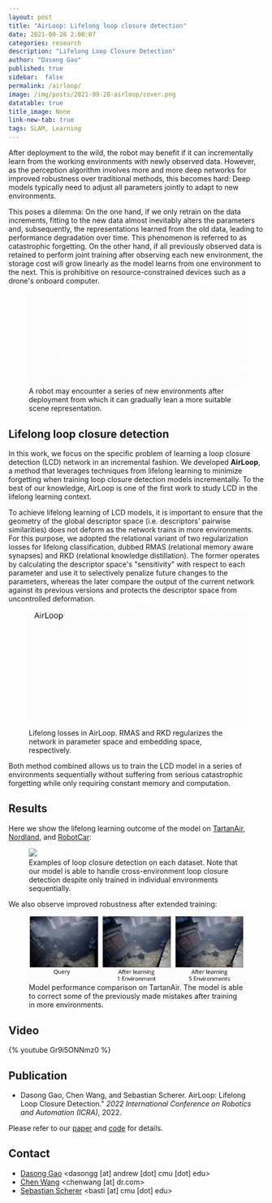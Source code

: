 ```yaml
---
layout: post
title: "AirLoop: Lifelong loop closure detection"
date: 2021-09-28 2:00:07
categories: research
description: "Lifelong Loop Closure Detection"
author: "Dasong Gao"
published: true
sidebar:  false
permalink: /airloop/
image: /img/posts/2021-09-28-airloop/cover.png
datatable: true
title_image: None
link-new-tab: true
tags: SLAM, Learning
---
```


After deployment to the wild, the robot may benefit if it can incrementally learn from the working environments with newly observed data. 
However, as the perception algorithm involves more and more deep networks for improved robustness over traditional methods, this becomes hard: Deep models typically need to adjust all parameters jointly to adapt to new environments.

This poses a dilemma: On the one hand, if we only retrain on the data increments, fitting to the new data almost inevitably alters the parameters and, subsequently, the representations learned from the old data, leading to performance degradation over time.
This phenomenon is referred to as catastrophic forgetting.
On the other hand, if all previously observed data is retained to perform joint training after observing each new environment, the storage cost will grow linearly as the model learns from one environment to the next.
This is prohibitive on resource-constrained devices such as a drone's onboard computer.

<figure>
    <img src="/img/posts/2021-09-28-airloop/motivation.gif" />
    <figcaption>
        A robot may encounter a series of new environments after deployment from which it can gradually lean a more suitable scene representation.
    </figcaption>
</figure>

## Lifelong loop closure detection

In this work, we focus on the specific problem of learning a loop closure detection (LCD) network in an incremental fashion.
We developed **AirLoop**, a method that leverages techniques from lifelong learning to minimize forgetting when training loop closure detection models incrementally.
To the best of our knowledge, AirLoop is one of the first work to study LCD in the lifelong learning context.

To achieve lifelong learning of LCD models, it is important to ensure that the geometry of the global descriptor space (i.e. descriptors' pairwise similarities) does not deform as the network trains in more environments.
For this purpose, we adopted the relational variant of two regularization losses for lifelong classification, dubbed RMAS (relational memory aware synapses) and RKD (relational knowledge distillation).
The former operates by calculating the descriptor space's "sensitivity" with respect to each parameter and use it to selectively penalize future changes to the parameters, whereas the later compare the output of the current network against its previous versions and protects the descriptor space from uncontrolled deformation.

<figure>
    <img src="/img/posts/2021-09-28-airloop/approach.gif" />
    <figcaption>
        Lifelong losses in AirLoop. RMAS and RKD regularizes the network in parameter space and embedding space, respectively.
    </figcaption>
</figure>

Both method combined allows us to train the LCD model in a series of environments sequentially without suffering from serious catastrophic forgetting while only requiring constant memory and computation.

## Results

Here we show the lifelong learning outcome of the model on [TartanAir](https://theairlab.org/tartanair-dataset/), [Nordland](https://webdiis.unizar.es/~jmfacil/pr-nordland/), and [RobotCar](https://robotcar-dataset.robots.ox.ac.uk/):

<figure>
    <img src="/img/posts/2021-09-28-airloop/all-datasets.png" />
    <figcaption>
        Examples of loop closure detection on each dataset. Note that our model is able to handle cross-environment loop closure detection despite only trained in individual environments sequentially.
    </figcaption>
</figure>

We also observe improved robustness after extended training:

<figure>
    <img src="/img/posts/2021-09-28-airloop/tartanair-ll.gif" />
    <figcaption>
        Model performance comparison on TartanAir. The model is able to correct some of the previously made mistakes after training in more environments.
    </figcaption>
</figure>

## Video

{% youtube Gr9i5ONNmz0 %}

## Publication

 - Dasong Gao, Chen Wang, and Sebastian Scherer. AirLoop: Lifelong Loop Closure Detection." *2022 International Conference on Robotics and Automation (ICRA)*, 2022.

Please refer to our [paper](https://arxiv.org/pdf/2109.08975) and [code](https://github.com/wang-chen/AirLoop) for details.

## Contact

 - [Dasong Gao](http://theairlab.org/team/dasongg/) <dasongg [at] andrew [dot] cmu [dot] edu>
 - [Chen Wang](https://chenwang.site) <chenwang [at] dr.com>
 - [Sebastian Scherer](http://theairlab.org/team/sebastian/) <basti [at] cmu [dot] edu>
